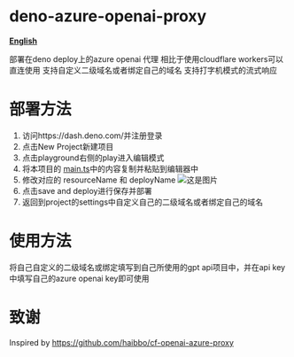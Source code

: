 # deno-azure-openai-proxy
 **[English](https://github.com/hbsgithub/deno-azure-openai-proxy/blob/main/README_en.md)**

部署在deno deploy上的azure openai 代理
相比于使用cloudflare workers可以直连使用
支持自定义二级域名或者绑定自己的域名
支持打字机模式的流式响应
# 部署方法
1. 访问https://dash.deno.com/并注册登录
2. 点击New Project新建项目
3. 点击playground右侧的play进入编辑模式
4. 将本项目的 [main.ts](https://github.com/hbsgithub/deno-azure-openai-proxy/blob/main/main.ts)中的内容复制并粘贴到编辑器中
5. 修改对应的 resourceName 和 deployName
![这是图片](https://user-images.githubusercontent.com/1295315/229705215-e0556c99-957f-4d98-99a6-1c51254110b9.png)
1. 点击save and deploy进行保存并部署
2. 返回到project的settings中自定义自己的二级域名或者绑定自己的域名
# 使用方法
将自己自定义的二级域名或绑定填写到自己所使用的gpt api项目中，并在api key 中填写自己的azure openai key即可使用

# 致谢
Inspired by https://github.com/haibbo/cf-openai-azure-proxy




